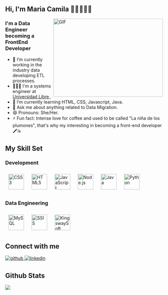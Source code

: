 ## Hi, I'm Maria Camila 👋🏼👩🏻‍💻

<img align="right" alt="GIF" src="https://media.giphy.com/media/WUlplcMpOCEmTGBtBW/giphy.gif" width="350" height="250" />


### I'm a Data Engineer becoming a FrontEnd Developer
- 💼 I’m currently working in the industry data developing ETL processes.
- 👩🏻‍🎓 I'm a systems engineer at <a href="https://www.unilibre.edu.co/cali/"> Universidad Libre </a>.
- 🌱 I’m currently learning HTML, CSS, Javascript, Java.
- 💬 Ask me about anything related to Data Migration.
- 😄 Pronouns: She/Her.
- ⚡ Fun fact: Intense love for coffee and used to be called "La niña de los plumones", that's why my interesting in becoming a front-end developer 🖍️☕ 

## My Skill Set  

### Development

<div align="left">  
<a href="https://www.w3schools.com/css/" target="_blank"><img style="margin: 10px" src="https://profilinator.rishav.dev/skills-assets/css3-original-wordmark.svg" alt="CSS3" height="50" /></a>  
<a href="https://en.wikipedia.org/wiki/HTML5" target="_blank"><img style="margin: 10px" src="https://profilinator.rishav.dev/skills-assets/html5-original-wordmark.svg" alt="HTML5" height="50" /></a>  
<a href="https://www.javascript.com/" target="_blank"><img style="margin: 10px" src="https://profilinator.rishav.dev/skills-assets/javascript-original.svg" alt="JavaScript" height="50" /></a> 
<a href="https://nodejs.org/" target="_blank"><img style="margin: 10px" src="https://profilinator.rishav.dev/skills-assets/nodejs-original-wordmark.svg" alt="Node.js" height="50" /></a>  
<a href="https://www.java.com/" target="_blank"><img style="margin: 10px" src="https://profilinator.rishav.dev/skills-assets/java-original-wordmark.svg" alt="Java" height="50" /></a>  
<a href="https://www.python.org/" target="_blank"><img style="margin: 10px" src="https://profilinator.rishav.dev/skills-assets/python-original.svg" alt="Python" height="50" /></a> 

   
</div>


### Data Engineering  
<div align="left">  
<a href="https://www.mysql.com/" target="_blank"><img style="margin: 10px" src="https://profilinator.rishav.dev/skills-assets/mysql-original-wordmark.svg" alt="MySQL" height="50" /></a>  
<a href="https://en.wikipedia.org/wiki/SQL_Server_Integration_Services" target="_blank"><img style="margin: 10px" src="https://images.ctfassets.net/k49d63tr8kcn/26PDZrTLRKMl7Xqlwwmxlg/a66387f71d55dea2ae2623df37903995/ssis.png" alt="SSIS" height="50" /></a> 
<a href="https://www.kingswaysoft.com/" target="_blank"><img style="margin: 10px" src="https://media.glassdoor.com/sqll/1291296/kingswaysoft-squareLogo-1660054129481.png" alt="KingswaySoft" height="50" /></a>
</div>



## Connect with me  
<div align="left">
<a href="https://github.com/mcamila1098" target="_blank">
<img src=https://img.shields.io/badge/github-%2324292e.svg?&style=for-the-badge&logo=github&logoColor=white alt=github style="margin-bottom: 5px;" />
</a>
<a href="https://linkedin.com/in/maria-camila-alvarez-perdomo-971504122" target="_blank">
<img src=https://img.shields.io/badge/linkedin-%231E77B5.svg?&style=for-the-badge&logo=linkedin&logoColor=white alt=linkedin style="margin-bottom: 5px;" />
</a>  
</div>  
  

## Github Stats  
<div align="left">
<div><img src="https://github-readme-stats.vercel.app/api/top-langs/?username=mcamila1098&theme=outrun&layout=compact"/></div>
</div>  

<br/>  




